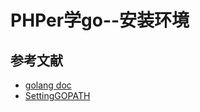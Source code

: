 # PHPer学go--安装环境

## 参考文献
* [golang doc](https://golang.google.cn/doc/code.html)
* [SettingGOPATH](https://github.com/golang/go/wiki/SettingGOPATH)
